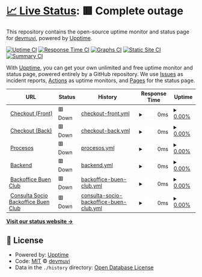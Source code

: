 # [📈 Live Status](https://devmuvi.github.io/uptime-monitor): <!--live status--> **🟥 Complete outage**

This repository contains the open-source uptime monitor and status page for [devmuvi](https://devmuvi.github.io/uptime-monitor), powered by [Upptime](https://github.com/upptime/upptime).

[![Uptime CI](https://github.com/devmuvi/uptime-monitor/workflows/Uptime%20CI/badge.svg)](https://github.com/devmuvi/uptime-monitor/actions?query=workflow%3A%22Uptime+CI%22)
[![Response Time CI](https://github.com/devmuvi/uptime-monitor/workflows/Response%20Time%20CI/badge.svg)](https://github.com/devmuvi/uptime-monitor/actions?query=workflow%3A%22Response+Time+CI%22)
[![Graphs CI](https://github.com/devmuvi/uptime-monitor/workflows/Graphs%20CI/badge.svg)](https://github.com/devmuvi/uptime-monitor/actions?query=workflow%3A%22Graphs+CI%22)
[![Static Site CI](https://github.com/devmuvi/uptime-monitor/workflows/Static%20Site%20CI/badge.svg)](https://github.com/devmuvi/uptime-monitor/actions?query=workflow%3A%22Static+Site+CI%22)
[![Summary CI](https://github.com/devmuvi/uptime-monitor/workflows/Summary%20CI/badge.svg)](https://github.com/devmuvi/uptime-monitor/actions?query=workflow%3A%22Summary+CI%22)

With [Upptime](https://upptime.js.org), you can get your own unlimited and free uptime monitor and status page, powered entirely by a GitHub repository. We use [Issues](https://github.com/devmuvi/uptime-monitor/issues) as incident reports, [Actions](https://github.com/devmuvi/uptime-monitor/actions) as uptime monitors, and [Pages](https://devmuvi.github.io/uptime-monitor) for the status page.

<!--start: status pages-->
<!-- This summary is generated by Upptime (https://github.com/upptime/upptime) -->
<!-- Do not edit this manually, your changes will be overwritten -->
<!-- prettier-ignore -->
| URL | Status | History | Response Time | Uptime |
| --- | ------ | ------- | ------------- | ------ |
| <img alt="" src="https://icons.duckduckgo.com/ip3/www.pagar.muvinai.com.ico" height="13"> [Checkout (Front)](https://www.pagar.muvinai.com/paso2/total-mensual) | 🟥 Down | [checkout-front.yml](https://github.com/devmuvi/uptime-monitor/commits/HEAD/history/checkout-front.yml) | <details><summary><img alt="Response time graph" src="./graphs/checkout-front/response-time-week.png" height="20"> 0ms</summary><br><a href="https://muvinai.github.io/uptime-monitor/history/checkout-front"><img alt="Response time 332" src="https://img.shields.io/endpoint?url=https%3A%2F%2Fraw.githubusercontent.com%2Fdevmuvi%2Fuptime-monitor%2FHEAD%2Fapi%2Fcheckout-front%2Fresponse-time.json"></a><br><a href="https://muvinai.github.io/uptime-monitor/history/checkout-front"><img alt="24-hour response time 0" src="https://img.shields.io/endpoint?url=https%3A%2F%2Fraw.githubusercontent.com%2Fdevmuvi%2Fuptime-monitor%2FHEAD%2Fapi%2Fcheckout-front%2Fresponse-time-day.json"></a><br><a href="https://muvinai.github.io/uptime-monitor/history/checkout-front"><img alt="7-day response time 0" src="https://img.shields.io/endpoint?url=https%3A%2F%2Fraw.githubusercontent.com%2Fdevmuvi%2Fuptime-monitor%2FHEAD%2Fapi%2Fcheckout-front%2Fresponse-time-week.json"></a><br><a href="https://muvinai.github.io/uptime-monitor/history/checkout-front"><img alt="30-day response time 0" src="https://img.shields.io/endpoint?url=https%3A%2F%2Fraw.githubusercontent.com%2Fdevmuvi%2Fuptime-monitor%2FHEAD%2Fapi%2Fcheckout-front%2Fresponse-time-month.json"></a><br><a href="https://muvinai.github.io/uptime-monitor/history/checkout-front"><img alt="1-year response time 302" src="https://img.shields.io/endpoint?url=https%3A%2F%2Fraw.githubusercontent.com%2Fdevmuvi%2Fuptime-monitor%2FHEAD%2Fapi%2Fcheckout-front%2Fresponse-time-year.json"></a></details> | <details><summary><a href="https://muvinai.github.io/uptime-monitor/history/checkout-front">0.00%</a></summary><a href="https://muvinai.github.io/uptime-monitor/history/checkout-front"><img alt="All-time uptime 76.72%" src="https://img.shields.io/endpoint?url=https%3A%2F%2Fraw.githubusercontent.com%2Fdevmuvi%2Fuptime-monitor%2FHEAD%2Fapi%2Fcheckout-front%2Fuptime.json"></a><br><a href="https://muvinai.github.io/uptime-monitor/history/checkout-front"><img alt="24-hour uptime 0.00%" src="https://img.shields.io/endpoint?url=https%3A%2F%2Fraw.githubusercontent.com%2Fdevmuvi%2Fuptime-monitor%2FHEAD%2Fapi%2Fcheckout-front%2Fuptime-day.json"></a><br><a href="https://muvinai.github.io/uptime-monitor/history/checkout-front"><img alt="7-day uptime 0.00%" src="https://img.shields.io/endpoint?url=https%3A%2F%2Fraw.githubusercontent.com%2Fdevmuvi%2Fuptime-monitor%2FHEAD%2Fapi%2Fcheckout-front%2Fuptime-week.json"></a><br><a href="https://muvinai.github.io/uptime-monitor/history/checkout-front"><img alt="30-day uptime 1.38%" src="https://img.shields.io/endpoint?url=https%3A%2F%2Fraw.githubusercontent.com%2Fdevmuvi%2Fuptime-monitor%2FHEAD%2Fapi%2Fcheckout-front%2Fuptime-month.json"></a><br><a href="https://muvinai.github.io/uptime-monitor/history/checkout-front"><img alt="1-year uptime 48.97%" src="https://img.shields.io/endpoint?url=https%3A%2F%2Fraw.githubusercontent.com%2Fdevmuvi%2Fuptime-monitor%2FHEAD%2Fapi%2Fcheckout-front%2Fuptime-year.json"></a></details>
| <img alt="" src="https://icons.duckduckgo.com/ip3/api.pagar.club.ico" height="13"> [Checkout (Back)](https://api.pagar.club/plan/total-mensual) | 🟥 Down | [checkout-back.yml](https://github.com/devmuvi/uptime-monitor/commits/HEAD/history/checkout-back.yml) | <details><summary><img alt="Response time graph" src="./graphs/checkout-back/response-time-week.png" height="20"> 0ms</summary><br><a href="https://muvinai.github.io/uptime-monitor/history/checkout-back"><img alt="Response time 610" src="https://img.shields.io/endpoint?url=https%3A%2F%2Fraw.githubusercontent.com%2Fdevmuvi%2Fuptime-monitor%2FHEAD%2Fapi%2Fcheckout-back%2Fresponse-time.json"></a><br><a href="https://muvinai.github.io/uptime-monitor/history/checkout-back"><img alt="24-hour response time 0" src="https://img.shields.io/endpoint?url=https%3A%2F%2Fraw.githubusercontent.com%2Fdevmuvi%2Fuptime-monitor%2FHEAD%2Fapi%2Fcheckout-back%2Fresponse-time-day.json"></a><br><a href="https://muvinai.github.io/uptime-monitor/history/checkout-back"><img alt="7-day response time 0" src="https://img.shields.io/endpoint?url=https%3A%2F%2Fraw.githubusercontent.com%2Fdevmuvi%2Fuptime-monitor%2FHEAD%2Fapi%2Fcheckout-back%2Fresponse-time-week.json"></a><br><a href="https://muvinai.github.io/uptime-monitor/history/checkout-back"><img alt="30-day response time 0" src="https://img.shields.io/endpoint?url=https%3A%2F%2Fraw.githubusercontent.com%2Fdevmuvi%2Fuptime-monitor%2FHEAD%2Fapi%2Fcheckout-back%2Fresponse-time-month.json"></a><br><a href="https://muvinai.github.io/uptime-monitor/history/checkout-back"><img alt="1-year response time 593" src="https://img.shields.io/endpoint?url=https%3A%2F%2Fraw.githubusercontent.com%2Fdevmuvi%2Fuptime-monitor%2FHEAD%2Fapi%2Fcheckout-back%2Fresponse-time-year.json"></a></details> | <details><summary><a href="https://muvinai.github.io/uptime-monitor/history/checkout-back">0.00%</a></summary><a href="https://muvinai.github.io/uptime-monitor/history/checkout-back"><img alt="All-time uptime 76.73%" src="https://img.shields.io/endpoint?url=https%3A%2F%2Fraw.githubusercontent.com%2Fdevmuvi%2Fuptime-monitor%2FHEAD%2Fapi%2Fcheckout-back%2Fuptime.json"></a><br><a href="https://muvinai.github.io/uptime-monitor/history/checkout-back"><img alt="24-hour uptime 0.00%" src="https://img.shields.io/endpoint?url=https%3A%2F%2Fraw.githubusercontent.com%2Fdevmuvi%2Fuptime-monitor%2FHEAD%2Fapi%2Fcheckout-back%2Fuptime-day.json"></a><br><a href="https://muvinai.github.io/uptime-monitor/history/checkout-back"><img alt="7-day uptime 0.00%" src="https://img.shields.io/endpoint?url=https%3A%2F%2Fraw.githubusercontent.com%2Fdevmuvi%2Fuptime-monitor%2FHEAD%2Fapi%2Fcheckout-back%2Fuptime-week.json"></a><br><a href="https://muvinai.github.io/uptime-monitor/history/checkout-back"><img alt="30-day uptime 1.38%" src="https://img.shields.io/endpoint?url=https%3A%2F%2Fraw.githubusercontent.com%2Fdevmuvi%2Fuptime-monitor%2FHEAD%2Fapi%2Fcheckout-back%2Fuptime-month.json"></a><br><a href="https://muvinai.github.io/uptime-monitor/history/checkout-back"><img alt="1-year uptime 48.99%" src="https://img.shields.io/endpoint?url=https%3A%2F%2Fraw.githubusercontent.com%2Fdevmuvi%2Fuptime-monitor%2FHEAD%2Fapi%2Fcheckout-back%2Fuptime-year.json"></a></details>
| <img alt="" src="https://icons.duckduckgo.com/ip3/procesos.apisportclub.xyz.ico" height="13"> [Procesos](https://procesos.apisportclub.xyz) | 🟥 Down | [procesos.yml](https://github.com/devmuvi/uptime-monitor/commits/HEAD/history/procesos.yml) | <details><summary><img alt="Response time graph" src="./graphs/procesos/response-time-week.png" height="20"> 0ms</summary><br><a href="https://muvinai.github.io/uptime-monitor/history/procesos"><img alt="Response time 230" src="https://img.shields.io/endpoint?url=https%3A%2F%2Fraw.githubusercontent.com%2Fdevmuvi%2Fuptime-monitor%2FHEAD%2Fapi%2Fprocesos%2Fresponse-time.json"></a><br><a href="https://muvinai.github.io/uptime-monitor/history/procesos"><img alt="24-hour response time 0" src="https://img.shields.io/endpoint?url=https%3A%2F%2Fraw.githubusercontent.com%2Fdevmuvi%2Fuptime-monitor%2FHEAD%2Fapi%2Fprocesos%2Fresponse-time-day.json"></a><br><a href="https://muvinai.github.io/uptime-monitor/history/procesos"><img alt="7-day response time 0" src="https://img.shields.io/endpoint?url=https%3A%2F%2Fraw.githubusercontent.com%2Fdevmuvi%2Fuptime-monitor%2FHEAD%2Fapi%2Fprocesos%2Fresponse-time-week.json"></a><br><a href="https://muvinai.github.io/uptime-monitor/history/procesos"><img alt="30-day response time 0" src="https://img.shields.io/endpoint?url=https%3A%2F%2Fraw.githubusercontent.com%2Fdevmuvi%2Fuptime-monitor%2FHEAD%2Fapi%2Fprocesos%2Fresponse-time-month.json"></a><br><a href="https://muvinai.github.io/uptime-monitor/history/procesos"><img alt="1-year response time 244" src="https://img.shields.io/endpoint?url=https%3A%2F%2Fraw.githubusercontent.com%2Fdevmuvi%2Fuptime-monitor%2FHEAD%2Fapi%2Fprocesos%2Fresponse-time-year.json"></a></details> | <details><summary><a href="https://muvinai.github.io/uptime-monitor/history/procesos">0.00%</a></summary><a href="https://muvinai.github.io/uptime-monitor/history/procesos"><img alt="All-time uptime 81.86%" src="https://img.shields.io/endpoint?url=https%3A%2F%2Fraw.githubusercontent.com%2Fdevmuvi%2Fuptime-monitor%2FHEAD%2Fapi%2Fprocesos%2Fuptime.json"></a><br><a href="https://muvinai.github.io/uptime-monitor/history/procesos"><img alt="24-hour uptime 0.00%" src="https://img.shields.io/endpoint?url=https%3A%2F%2Fraw.githubusercontent.com%2Fdevmuvi%2Fuptime-monitor%2FHEAD%2Fapi%2Fprocesos%2Fuptime-day.json"></a><br><a href="https://muvinai.github.io/uptime-monitor/history/procesos"><img alt="7-day uptime 0.00%" src="https://img.shields.io/endpoint?url=https%3A%2F%2Fraw.githubusercontent.com%2Fdevmuvi%2Fuptime-monitor%2FHEAD%2Fapi%2Fprocesos%2Fuptime-week.json"></a><br><a href="https://muvinai.github.io/uptime-monitor/history/procesos"><img alt="30-day uptime 1.38%" src="https://img.shields.io/endpoint?url=https%3A%2F%2Fraw.githubusercontent.com%2Fdevmuvi%2Fuptime-monitor%2FHEAD%2Fapi%2Fprocesos%2Fuptime-month.json"></a><br><a href="https://muvinai.github.io/uptime-monitor/history/procesos"><img alt="1-year uptime 48.68%" src="https://img.shields.io/endpoint?url=https%3A%2F%2Fraw.githubusercontent.com%2Fdevmuvi%2Fuptime-monitor%2FHEAD%2Fapi%2Fprocesos%2Fuptime-year.json"></a></details>
| <img alt="" src="https://icons.duckduckgo.com/ip3/apisportclub.xyz.ico" height="13"> [Backend](https://apisportclub.xyz/) | 🟥 Down | [backend.yml](https://github.com/devmuvi/uptime-monitor/commits/HEAD/history/backend.yml) | <details><summary><img alt="Response time graph" src="./graphs/backend/response-time-week.png" height="20"> 0ms</summary><br><a href="https://muvinai.github.io/uptime-monitor/history/backend"><img alt="Response time 203" src="https://img.shields.io/endpoint?url=https%3A%2F%2Fraw.githubusercontent.com%2Fdevmuvi%2Fuptime-monitor%2FHEAD%2Fapi%2Fbackend%2Fresponse-time.json"></a><br><a href="https://muvinai.github.io/uptime-monitor/history/backend"><img alt="24-hour response time 0" src="https://img.shields.io/endpoint?url=https%3A%2F%2Fraw.githubusercontent.com%2Fdevmuvi%2Fuptime-monitor%2FHEAD%2Fapi%2Fbackend%2Fresponse-time-day.json"></a><br><a href="https://muvinai.github.io/uptime-monitor/history/backend"><img alt="7-day response time 0" src="https://img.shields.io/endpoint?url=https%3A%2F%2Fraw.githubusercontent.com%2Fdevmuvi%2Fuptime-monitor%2FHEAD%2Fapi%2Fbackend%2Fresponse-time-week.json"></a><br><a href="https://muvinai.github.io/uptime-monitor/history/backend"><img alt="30-day response time 0" src="https://img.shields.io/endpoint?url=https%3A%2F%2Fraw.githubusercontent.com%2Fdevmuvi%2Fuptime-monitor%2FHEAD%2Fapi%2Fbackend%2Fresponse-time-month.json"></a><br><a href="https://muvinai.github.io/uptime-monitor/history/backend"><img alt="1-year response time 178" src="https://img.shields.io/endpoint?url=https%3A%2F%2Fraw.githubusercontent.com%2Fdevmuvi%2Fuptime-monitor%2FHEAD%2Fapi%2Fbackend%2Fresponse-time-year.json"></a></details> | <details><summary><a href="https://muvinai.github.io/uptime-monitor/history/backend">0.00%</a></summary><a href="https://muvinai.github.io/uptime-monitor/history/backend"><img alt="All-time uptime 78.51%" src="https://img.shields.io/endpoint?url=https%3A%2F%2Fraw.githubusercontent.com%2Fdevmuvi%2Fuptime-monitor%2FHEAD%2Fapi%2Fbackend%2Fuptime.json"></a><br><a href="https://muvinai.github.io/uptime-monitor/history/backend"><img alt="24-hour uptime 0.00%" src="https://img.shields.io/endpoint?url=https%3A%2F%2Fraw.githubusercontent.com%2Fdevmuvi%2Fuptime-monitor%2FHEAD%2Fapi%2Fbackend%2Fuptime-day.json"></a><br><a href="https://muvinai.github.io/uptime-monitor/history/backend"><img alt="7-day uptime 0.00%" src="https://img.shields.io/endpoint?url=https%3A%2F%2Fraw.githubusercontent.com%2Fdevmuvi%2Fuptime-monitor%2FHEAD%2Fapi%2Fbackend%2Fuptime-week.json"></a><br><a href="https://muvinai.github.io/uptime-monitor/history/backend"><img alt="30-day uptime 1.38%" src="https://img.shields.io/endpoint?url=https%3A%2F%2Fraw.githubusercontent.com%2Fdevmuvi%2Fuptime-monitor%2FHEAD%2Fapi%2Fbackend%2Fuptime-month.json"></a><br><a href="https://muvinai.github.io/uptime-monitor/history/backend"><img alt="1-year uptime 39.33%" src="https://img.shields.io/endpoint?url=https%3A%2F%2Fraw.githubusercontent.com%2Fdevmuvi%2Fuptime-monitor%2FHEAD%2Fapi%2Fbackend%2Fuptime-year.json"></a></details>
| <img alt="" src="https://icons.duckduckgo.com/ip3/back.buen.club.ico" height="13"> [Backoffice Buen Club](https://back.buen.club/) | 🟥 Down | [backoffice-buen-club.yml](https://github.com/devmuvi/uptime-monitor/commits/HEAD/history/backoffice-buen-club.yml) | <details><summary><img alt="Response time graph" src="./graphs/backoffice-buen-club/response-time-week.png" height="20"> 0ms</summary><br><a href="https://muvinai.github.io/uptime-monitor/history/backoffice-buen-club"><img alt="Response time 258" src="https://img.shields.io/endpoint?url=https%3A%2F%2Fraw.githubusercontent.com%2Fdevmuvi%2Fuptime-monitor%2FHEAD%2Fapi%2Fbackoffice-buen-club%2Fresponse-time.json"></a><br><a href="https://muvinai.github.io/uptime-monitor/history/backoffice-buen-club"><img alt="24-hour response time 0" src="https://img.shields.io/endpoint?url=https%3A%2F%2Fraw.githubusercontent.com%2Fdevmuvi%2Fuptime-monitor%2FHEAD%2Fapi%2Fbackoffice-buen-club%2Fresponse-time-day.json"></a><br><a href="https://muvinai.github.io/uptime-monitor/history/backoffice-buen-club"><img alt="7-day response time 0" src="https://img.shields.io/endpoint?url=https%3A%2F%2Fraw.githubusercontent.com%2Fdevmuvi%2Fuptime-monitor%2FHEAD%2Fapi%2Fbackoffice-buen-club%2Fresponse-time-week.json"></a><br><a href="https://muvinai.github.io/uptime-monitor/history/backoffice-buen-club"><img alt="30-day response time 0" src="https://img.shields.io/endpoint?url=https%3A%2F%2Fraw.githubusercontent.com%2Fdevmuvi%2Fuptime-monitor%2FHEAD%2Fapi%2Fbackoffice-buen-club%2Fresponse-time-month.json"></a><br><a href="https://muvinai.github.io/uptime-monitor/history/backoffice-buen-club"><img alt="1-year response time 227" src="https://img.shields.io/endpoint?url=https%3A%2F%2Fraw.githubusercontent.com%2Fdevmuvi%2Fuptime-monitor%2FHEAD%2Fapi%2Fbackoffice-buen-club%2Fresponse-time-year.json"></a></details> | <details><summary><a href="https://muvinai.github.io/uptime-monitor/history/backoffice-buen-club">0.00%</a></summary><a href="https://muvinai.github.io/uptime-monitor/history/backoffice-buen-club"><img alt="All-time uptime 76.88%" src="https://img.shields.io/endpoint?url=https%3A%2F%2Fraw.githubusercontent.com%2Fdevmuvi%2Fuptime-monitor%2FHEAD%2Fapi%2Fbackoffice-buen-club%2Fuptime.json"></a><br><a href="https://muvinai.github.io/uptime-monitor/history/backoffice-buen-club"><img alt="24-hour uptime 0.00%" src="https://img.shields.io/endpoint?url=https%3A%2F%2Fraw.githubusercontent.com%2Fdevmuvi%2Fuptime-monitor%2FHEAD%2Fapi%2Fbackoffice-buen-club%2Fuptime-day.json"></a><br><a href="https://muvinai.github.io/uptime-monitor/history/backoffice-buen-club"><img alt="7-day uptime 0.00%" src="https://img.shields.io/endpoint?url=https%3A%2F%2Fraw.githubusercontent.com%2Fdevmuvi%2Fuptime-monitor%2FHEAD%2Fapi%2Fbackoffice-buen-club%2Fuptime-week.json"></a><br><a href="https://muvinai.github.io/uptime-monitor/history/backoffice-buen-club"><img alt="30-day uptime 1.38%" src="https://img.shields.io/endpoint?url=https%3A%2F%2Fraw.githubusercontent.com%2Fdevmuvi%2Fuptime-monitor%2FHEAD%2Fapi%2Fbackoffice-buen-club%2Fuptime-month.json"></a><br><a href="https://muvinai.github.io/uptime-monitor/history/backoffice-buen-club"><img alt="1-year uptime 48.90%" src="https://img.shields.io/endpoint?url=https%3A%2F%2Fraw.githubusercontent.com%2Fdevmuvi%2Fuptime-monitor%2FHEAD%2Fapi%2Fbackoffice-buen-club%2Fuptime-year.json"></a></details>
| <img alt="" src="https://icons.duckduckgo.com/ip3/back.buen.club.ico" height="13"> [Consulta Socio Backoffice Buen Club](https://back.buen.club/socios) | 🟥 Down | [consulta-socio-backoffice-buen-club.yml](https://github.com/devmuvi/uptime-monitor/commits/HEAD/history/consulta-socio-backoffice-buen-club.yml) | <details><summary><img alt="Response time graph" src="./graphs/consulta-socio-backoffice-buen-club/response-time-week.png" height="20"> 0ms</summary><br><a href="https://muvinai.github.io/uptime-monitor/history/consulta-socio-backoffice-buen-club"><img alt="Response time 107" src="https://img.shields.io/endpoint?url=https%3A%2F%2Fraw.githubusercontent.com%2Fdevmuvi%2Fuptime-monitor%2FHEAD%2Fapi%2Fconsulta-socio-backoffice-buen-club%2Fresponse-time.json"></a><br><a href="https://muvinai.github.io/uptime-monitor/history/consulta-socio-backoffice-buen-club"><img alt="24-hour response time 0" src="https://img.shields.io/endpoint?url=https%3A%2F%2Fraw.githubusercontent.com%2Fdevmuvi%2Fuptime-monitor%2FHEAD%2Fapi%2Fconsulta-socio-backoffice-buen-club%2Fresponse-time-day.json"></a><br><a href="https://muvinai.github.io/uptime-monitor/history/consulta-socio-backoffice-buen-club"><img alt="7-day response time 0" src="https://img.shields.io/endpoint?url=https%3A%2F%2Fraw.githubusercontent.com%2Fdevmuvi%2Fuptime-monitor%2FHEAD%2Fapi%2Fconsulta-socio-backoffice-buen-club%2Fresponse-time-week.json"></a><br><a href="https://muvinai.github.io/uptime-monitor/history/consulta-socio-backoffice-buen-club"><img alt="30-day response time 0" src="https://img.shields.io/endpoint?url=https%3A%2F%2Fraw.githubusercontent.com%2Fdevmuvi%2Fuptime-monitor%2FHEAD%2Fapi%2Fconsulta-socio-backoffice-buen-club%2Fresponse-time-month.json"></a><br><a href="https://muvinai.github.io/uptime-monitor/history/consulta-socio-backoffice-buen-club"><img alt="1-year response time 107" src="https://img.shields.io/endpoint?url=https%3A%2F%2Fraw.githubusercontent.com%2Fdevmuvi%2Fuptime-monitor%2FHEAD%2Fapi%2Fconsulta-socio-backoffice-buen-club%2Fresponse-time-year.json"></a></details> | <details><summary><a href="https://muvinai.github.io/uptime-monitor/history/consulta-socio-backoffice-buen-club">0.00%</a></summary><a href="https://muvinai.github.io/uptime-monitor/history/consulta-socio-backoffice-buen-club"><img alt="All-time uptime 20.76%" src="https://img.shields.io/endpoint?url=https%3A%2F%2Fraw.githubusercontent.com%2Fdevmuvi%2Fuptime-monitor%2FHEAD%2Fapi%2Fconsulta-socio-backoffice-buen-club%2Fuptime.json"></a><br><a href="https://muvinai.github.io/uptime-monitor/history/consulta-socio-backoffice-buen-club"><img alt="24-hour uptime 0.00%" src="https://img.shields.io/endpoint?url=https%3A%2F%2Fraw.githubusercontent.com%2Fdevmuvi%2Fuptime-monitor%2FHEAD%2Fapi%2Fconsulta-socio-backoffice-buen-club%2Fuptime-day.json"></a><br><a href="https://muvinai.github.io/uptime-monitor/history/consulta-socio-backoffice-buen-club"><img alt="7-day uptime 0.00%" src="https://img.shields.io/endpoint?url=https%3A%2F%2Fraw.githubusercontent.com%2Fdevmuvi%2Fuptime-monitor%2FHEAD%2Fapi%2Fconsulta-socio-backoffice-buen-club%2Fuptime-week.json"></a><br><a href="https://muvinai.github.io/uptime-monitor/history/consulta-socio-backoffice-buen-club"><img alt="30-day uptime 1.38%" src="https://img.shields.io/endpoint?url=https%3A%2F%2Fraw.githubusercontent.com%2Fdevmuvi%2Fuptime-monitor%2FHEAD%2Fapi%2Fconsulta-socio-backoffice-buen-club%2Fuptime-month.json"></a><br><a href="https://muvinai.github.io/uptime-monitor/history/consulta-socio-backoffice-buen-club"><img alt="1-year uptime 0.00%" src="https://img.shields.io/endpoint?url=https%3A%2F%2Fraw.githubusercontent.com%2Fdevmuvi%2Fuptime-monitor%2FHEAD%2Fapi%2Fconsulta-socio-backoffice-buen-club%2Fuptime-year.json"></a></details>

<!--end: status pages-->

[**Visit our status website →**](https://devmuvi.github.io/uptime-monitor)

## 📄 License

- Powered by: [Upptime](https://github.com/upptime/upptime)
- Code: [MIT](./LICENSE) © [devmuvi](https://devmuvi.github.io/uptime-monitor)
- Data in the `./history` directory: [Open Database License](https://opendatacommons.org/licenses/odbl/1-0/)
